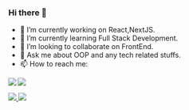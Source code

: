 ### Hi there 👋


- 🔭 I’m currently working on React,NextJS.
- 🌱 I’m currently learning Full Stack Development.
- 👯 I’m looking to collaborate on FrontEnd.
- 💬 Ask me about OOP and any tech related stuffs.
- 📫 How to reach me:

<a href="https://twitter.com/YPO_007"> <img align="left" src="https://img.shields.io/badge/Twitter-1DA1F2?style=for-the-badge&logo=twitter&logoColor=white"/> </a>
<a href="https://www.linkedin.com/in/ypo777/"> <img src="https://img.shields.io/badge/LinkedIn-0077B5?style=for-the-badge&logo=linkedin&logoColor=white" /> </a>


<!--
![Top Langs](https://github-readme-stats.vercel.app/api/top-langs/?username=ypo777&theme=graywhite)
[![Yan Paing Oo's GitHub stats](https://github-readme-stats.vercel.app/api?username=ypo777&show_icons=true)](https://github.com/anuraghazra/github-readme-stats)
-->

<a href="https://github.com/anuraghazra/github-readme-stats">
   <img algin="left" src="https://github-readme-stats.vercel.app/api?username=ypo777&show_icons=true" />
</a>


<a href="https://github.com/anuraghazra/github-readme-stats">
   <img algin="left" src="https://github-readme-stats.vercel.app/api/top-langs/?username=ypo777&hide=less,javascript,css,html&layout=compact" />
</a>

